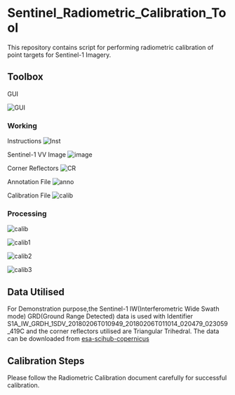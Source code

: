 # Sentinel_Radiometric_Calibration_Tool
This repository contains script for performing radiometric calibration of point targets for Sentinel-1 Imagery.

## Toolbox
GUI

![GUI](https://github.com/shubhamsharma1609/Sentinel_Radiometric_Calibration_Tool/blob/main/images/11.PNG)


### Working
Instructions
![Inst](https://github.com/shubhamsharma1609/Sentinel_Radiometric_Calibration_Tool/blob/main/images/12.PNG)

Sentinel-1 VV Image
![image](https://github.com/shubhamsharma1609/Sentinel_Radiometric_Calibration_Tool/blob/main/images/13.PNG)

Corner Reflectors
![CR](https://github.com/shubhamsharma1609/Sentinel_Radiometric_Calibration_Tool/blob/main/images/14.PNG)

Annotation File
![anno](https://github.com/shubhamsharma1609/Sentinel_Radiometric_Calibration_Tool/blob/main/images/15.PNG)

Calibration File
![calib](https://github.com/shubhamsharma1609/Sentinel_Radiometric_Calibration_Tool/blob/main/images/16.PNG)

### Processing

![calib](https://github.com/shubhamsharma1609/Sentinel_Radiometric_Calibration_Tool/blob/main/images/17.png)

![calib1](https://github.com/shubhamsharma1609/Sentinel_Radiometric_Calibration_Tool/blob/main/images/18.png)

![calib2](https://github.com/shubhamsharma1609/Sentinel_Radiometric_Calibration_Tool/blob/main/images/19.png)

![calib3](https://github.com/shubhamsharma1609/Sentinel_Radiometric_Calibration_Tool/blob/main/images/20.png)


## Data Utilised
For Demonstration purpose,the Sentinel-1 IW(Interferometric Wide Swath mode) GRD(Ground Range Detected) data is used with Identifier  S1A_IW_GRDH_1SDV_20180206T010949_20180206T011014_020479_023059_419C and the corner reflectors utilised are Triangular Trihedral.
The data can be downloaded from [esa-scihub-copernicus](https://scihub.copernicus.eu/dhus/#/home)


## Calibration Steps
Please follow the Radiometric Calibration document carefully for successful calibration.



